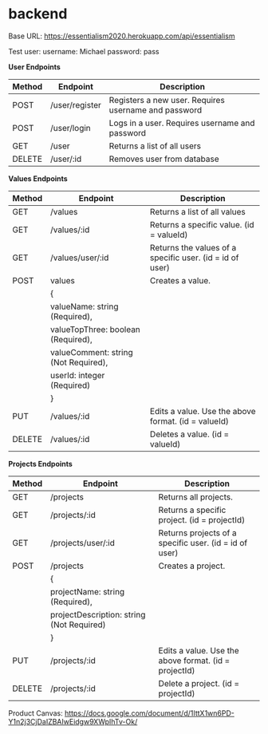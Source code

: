 # backend

Base URL: https://essentialism2020.herokuapp.com/api/essentialism

Test user: username: Michael      password: pass

**User Endpoints**

Method | Endpoint | Description
-------|----------|------------
POST | /user/register | Registers a new user. Requires username and password
POST | /user/login | Logs in a user. Requires username and password
GET | /user | Returns a list of all users
DELETE | /user/:id | Removes user from database


**Values Endpoints**

Method | Endpoint | Description
-------|----------|------------
GET | /values | Returns a list of all values
GET | /values/:id | Returns a specific value. (id = valueId)
GET | /values/user/:id | Returns the values of a specific user. (id = id of user)
POST | values | Creates a value.
 | | {
 | |   valueName: string (Required),
 | |   valueTopThree: boolean (Required),
 | |   valueComment: string (Not Required),
 | |   userId: integer (Required)
 | | }
PUT | /values/:id | Edits a value. Use the above format. (id = valueId)
DELETE | /values/:id | Deletes a value. (id = valueId)


**Projects Endpoints**

Method | Endpoint | Description
-------|----------|------------
GET | /projects | Returns all projects.
GET | /projects/:id | Returns a specific project. (id = projectId)
GET | /projects/user/:id | Returns projects of a specific user. (id = id of user)
POST | /projects | Creates a project.
 | | {
 | |   projectName: string (Required),
 | |   projectDescription: string (Not Required)
 | | }
PUT | /projects/:id | Edits a value. Use the above format. (id = projectId)
DELETE | /projects/:id | Delete a project. (id = projectId)




Product Canvas: https://docs.google.com/document/d/1IttX1wn6PD-Y1n2j3CjDaIZBAIwEidgw9XWpIhTv-Ok/
